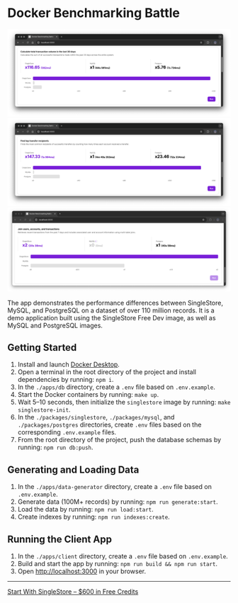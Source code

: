 # Docker Benchmarking Battle

![Preview-1](assets/preview-1.png)
![Preview-2](assets/preview-2.png)
![Preview-3](assets/preview-3.png)

The app demonstrates the performance differences between SingleStore, MySQL, and PostgreSQL on a dataset of over 110 million records. It is a demo application built using the SingleStore Free Dev image, as well as MySQL and PostgreSQL images.

## Getting Started

1. Install and launch [Docker Desktop](https://www.docker.com/products/docker-desktop/).
2. Open a terminal in the root directory of the project and install dependencies by running: `npm i`.
3. In the `./apps/db` directory, create a `.env` file based on `.env.example`.
4. Start the Docker containers by running: `make up`.
5. Wait 5–10 seconds, then initialize the `singlestore` image by running: `make singlestore-init`.
6. In the `./packages/singlestore`, `./packages/mysql`, and `./packages/postgres` directories, create `.env` files based on the corresponding `.env.example` files.
7. From the root directory of the project, push the database schemas by running: `npm run db:push`.

## Generating and Loading Data

1. In the `./apps/data-generator` directory, create a `.env` file based on `.env.example`.
2. Generate data (100M+ records) by running: `npm run generate:start`.
3. Load the data by running: `npm run load:start`.
4. Create indexes by running: `npm run indexes:create`.

## Running the Client App

1. In the `./apps/client` directory, create a `.env` file based on `.env.example`.
2. Build and start the app by running: `npm run build && npm run start`.
3. Open [http://localhost:3000](http://localhost:3000) in your browser.

---

[Start With SingleStore – $600 in Free Credits](https://portal.singlestore.com/intention/cloud?utm_source=yaroslav&utm_medium=github&utm_campaign=general-technical&utm_content=database-benchmark-mysql-vs-postgresql-vs-singlestore-performance-in-docker-100m-records)
